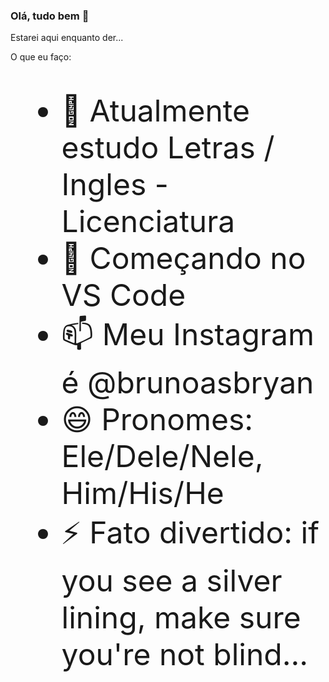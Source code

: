 ### Olá, tudo bem 👋


Estarei aqui enquanto der...

O que eu faço:
<font family="Helvetica" size="18px">
- 🔭 Atualmente estudo Letras / Ingles - Licenciatura
- 🌱 Começando no VS Code
- 📫 Meu Instagram é @brunoasbryan
- 😄 Pronomes: Ele/Dele/Nele, Him/His/He
- ⚡ Fato divertido: if you see a silver lining, make sure you're not blind...

</font>



